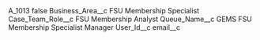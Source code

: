 <?xml version="1.0" encoding="UTF-8"?>
<CustomMetadata xmlns="http://soap.sforce.com/2006/04/metadata" xmlns:xsi="http://www.w3.org/2001/XMLSchema-instance" xmlns:xsd="http://www.w3.org/2001/XMLSchema">
    <label>A_1013</label>
    <protected>false</protected>
    <values>
        <field>Business_Area__c</field>
        <value xsi:type="xsd:string">FSU Membership Specialist</value>
    </values>
    <values>
        <field>Case_Team_Role__c</field>
        <value xsi:type="xsd:string">FSU Membership Analyst</value>
    </values>
    <values>
        <field>Queue_Name__c</field>
        <value xsi:type="xsd:string">GEMS FSU Membership Specialist Manager</value>
    </values>
    <values>
        <field>User_Id__c</field>
        <value xsi:nil="true"/>
    </values>
    <values>
        <field>email__c</field>
        <value xsi:nil="true"/>
    </values>
</CustomMetadata>
